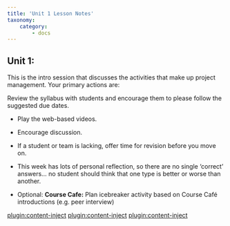 ```yaml
---
title: 'Unit 1 Lesson Notes'
taxonomy:
    category:
        - docs
---
```


## Unit 1:

This is the intro session that discusses the activities that make up project management. Your primary actions are:

Review the syllabus with students and encourage them to please follow the suggested due dates.
-   Play the web-based videos.

-   Encourage discussion.

-   If a student or team is lacking, offer time for revision before you move
        on.

-   This week has lots of personal reflection, so there are no single
        ‘correct’ answers… no student should think that one type is better or
        worse than another.
- Optional: **Course Cafe:** Plan icebreaker activity based on Course Café introductions (e.g. peer interview)

[plugin:content-inject](_1-2)
[plugin:content-inject](_1-3)
[plugin:content-inject](_1-4)
